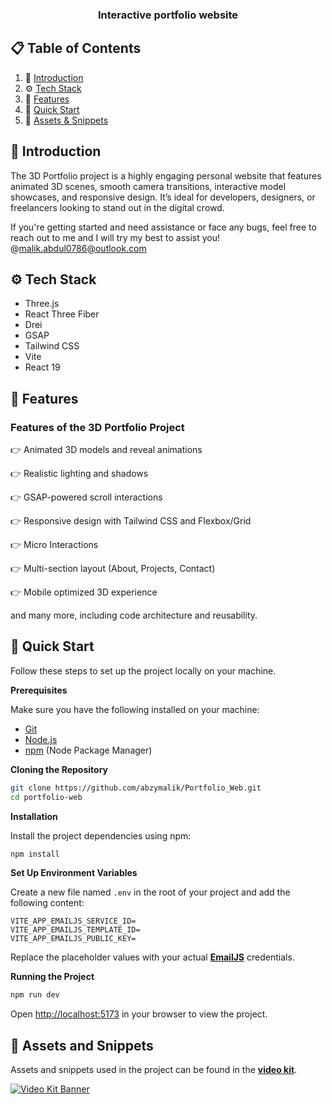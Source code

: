 <div align="center">
  <h3 align="center">Interactive portfolio website</h3>
</div>

## 📋 <a name="table">Table of Contents</a>

1. 🤖 [Introduction](#introduction)
2. ⚙️ [Tech Stack](#tech-stack)
3. 🔋 [Features](#features)
4. 🤸 [Quick Start](#quick-start)
5. 🔗 [Assets & Snippets](#links)

## <a name="introduction">🤖 Introduction</a>

The 3D Portfolio project is a highly engaging personal website that features animated 3D scenes, smooth camera transitions, interactive model showcases, and responsive design. It’s ideal for developers, designers, or freelancers looking to stand out in the digital crowd.

If you're getting started and need assistance or face any bugs, feel free to reach out to me and I will try my best to assist you! 
@malik.abdul0786@outlook.com

## <a name="tech-stack">⚙️ Tech Stack</a>

- Three.js
- React Three Fiber
- Drei
- GSAP
- Tailwind CSS
- Vite
- React 19

## <a name="features">🔋 Features</a>

### Features of the 3D Portfolio Project

👉 Animated 3D models and reveal animations

👉 Realistic lighting and shadows

👉 GSAP-powered scroll interactions

👉 Responsive design with Tailwind CSS and Flexbox/Grid

👉 Micro Interactions

👉 Multi-section layout (About, Projects, Contact)

👉 Mobile optimized 3D experience

and many more, including code architecture and reusability.

## <a name="quick-start">🤸 Quick Start</a>

Follow these steps to set up the project locally on your machine.

**Prerequisites**

Make sure you have the following installed on your machine:

- [Git](https://git-scm.com/)
- [Node.js](https://nodejs.org/en)
- [npm](https://www.npmjs.com/) (Node Package Manager)

**Cloning the Repository**

```bash
git clone https://github.com/abzymalik/Portfolio_Web.git
cd portfolio-web
```

**Installation**

Install the project dependencies using npm:

```bash
npm install
```

**Set Up Environment Variables**

Create a new file named `.env` in the root of your project and add the following content:

```env
VITE_APP_EMAILJS_SERVICE_ID=
VITE_APP_EMAILJS_TEMPLATE_ID=
VITE_APP_EMAILJS_PUBLIC_KEY=
```

Replace the placeholder values with your actual **[EmailJS](https://www.emailjs.com/)** credentials.

**Running the Project**

```bash
npm run dev
```

Open [http://localhost:5173](http://localhost:5173/) in your browser to view the project.


## <a name="links">🔗 Assets and Snippets</a>

Assets and snippets used in the project can be found in the **[video kit](https://jsm.dev/pfolio25-kit)**.

<a href="https://jsm.dev/pfolio25-kit" target="_blank">
  <img src="public/images/readme-video-kit.png" alt="Video Kit Banner">
</a>

